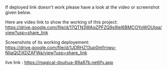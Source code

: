 If deployed link doesn't work please have a look at the video or screenshot given below.

Here are video link to show the working of this project: https://drive.google.com/file/d/17QTN3WAqZPFZQ9s9lel6BMCOYoWOUlqq/view?usp=share_link

Screenshots of its working deployement: https://drive.google.com/file/d/1JDRHZ13up0mfrnwu-NliaQtZjXDZAFWa/view?usp=share_link


live link : https://magical-douhua-89a87b.netlify.app
